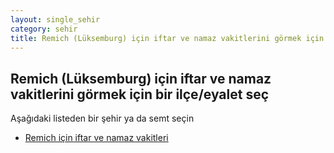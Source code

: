 ```yaml
---
layout: single_sehir
category: sehir
title: Remich (Lüksemburg) için iftar ve namaz vakitlerini görmek için bir ilçe/eyalet seç
---
```



## Remich (Lüksemburg) için iftar ve namaz vakitlerini görmek için bir ilçe/eyalet seç

Aşağıdaki listeden bir şehir ya da semt seçin


* [Remich için iftar ve namaz vakitleri](/iftar.html?sehir=Remich&ulke=Lüksemburg&state=Remich)
